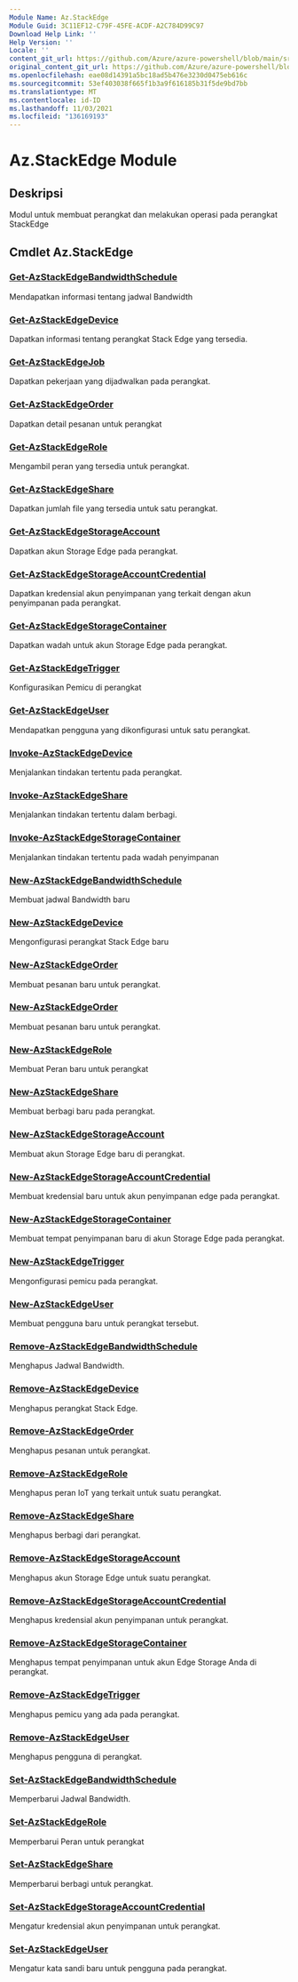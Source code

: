```yaml
---
Module Name: Az.StackEdge
Module Guid: 3C11EF12-C79F-45FE-ACDF-A2C784D99C97
Download Help Link: ''
Help Version: ''
Locale: ''
content_git_url: https://github.com/Azure/azure-powershell/blob/main/src/StackEdge/StackEdge/help/Az.StackEdge.md
original_content_git_url: https://github.com/Azure/azure-powershell/blob/main/src/StackEdge/StackEdge/help/Az.StackEdge.md
ms.openlocfilehash: eae08d14391a5bc18ad5b476e3230d0475eb616c
ms.sourcegitcommit: 53ef403038f665f1b3a9f616185b31f5de9bd7bb
ms.translationtype: MT
ms.contentlocale: id-ID
ms.lasthandoff: 11/03/2021
ms.locfileid: "136169193"
---
```

# Az.StackEdge Module
## Deskripsi
Modul untuk membuat perangkat dan melakukan operasi pada perangkat StackEdge

## Cmdlet Az.StackEdge
### [Get-AzStackEdgeBandwidthSchedule](Get-AzStackEdgeBandwidthSchedule.md)
Mendapatkan informasi tentang jadwal Bandwidth

### [Get-AzStackEdgeDevice](Get-AzStackEdgeDevice.md)
Dapatkan informasi tentang perangkat Stack Edge yang tersedia.

### [Get-AzStackEdgeJob](Get-AzStackEdgeJob.md)
Dapatkan pekerjaan yang dijadwalkan pada perangkat.

### [Get-AzStackEdgeOrder](Get-AzStackEdgeOrder.md)
Dapatkan detail pesanan untuk perangkat

### [Get-AzStackEdgeRole](Get-AzStackEdgeRole.md)
Mengambil peran yang tersedia untuk perangkat.

### [Get-AzStackEdgeShare](Get-AzStackEdgeShare.md)
Dapatkan jumlah file yang tersedia untuk satu perangkat.

### [Get-AzStackEdgeStorageAccount](Get-AzStackEdgeStorageAccount.md)
Dapatkan akun Storage Edge pada perangkat.

### [Get-AzStackEdgeStorageAccountCredential](Get-AzStackEdgeStorageAccountCredential.md)
Dapatkan kredensial akun penyimpanan yang terkait dengan akun penyimpanan pada perangkat.

### [Get-AzStackEdgeStorageContainer](Get-AzStackEdgeStorageContainer.md)
Dapatkan wadah untuk akun Storage Edge pada perangkat.

### [Get-AzStackEdgeTrigger](Get-AzStackEdgeTrigger.md)
Konfigurasikan Pemicu di perangkat
 

### [Get-AzStackEdgeUser](Get-AzStackEdgeUser.md)
Mendapatkan pengguna yang dikonfigurasi untuk satu perangkat.

### [Invoke-AzStackEdgeDevice](Invoke-AzStackEdgeDevice.md)
Menjalankan tindakan tertentu pada perangkat.

### [Invoke-AzStackEdgeShare](Invoke-AzStackEdgeShare.md)
Menjalankan tindakan tertentu dalam berbagi.

### [Invoke-AzStackEdgeStorageContainer](Invoke-AzStackEdgeStorageContainer.md)
Menjalankan tindakan tertentu pada wadah penyimpanan

### [New-AzStackEdgeBandwidthSchedule](New-AzStackEdgeBandwidthSchedule.md)
Membuat jadwal Bandwidth baru

### [New-AzStackEdgeDevice](New-AzStackEdgeDevice.md)
Mengonfigurasi perangkat Stack Edge baru

### [New-AzStackEdgeOrder](New-AzStackEdgeOrder.md)
Membuat pesanan baru untuk perangkat.

### [New-AzStackEdgeOrder](New-AzStackEdgeOrder.md)
Membuat pesanan baru untuk perangkat.

### [New-AzStackEdgeRole](New-AzStackEdgeRole.md)
Membuat Peran baru untuk perangkat

### [New-AzStackEdgeShare](New-AzStackEdgeShare.md)
Membuat berbagi baru pada perangkat.

### [New-AzStackEdgeStorageAccount](New-AzStackEdgeStorageAccount.md)
Membuat akun Storage Edge baru di perangkat.

### [New-AzStackEdgeStorageAccountCredential](New-AzStackEdgeStorageAccountCredential.md)
Membuat kredensial baru untuk akun penyimpanan edge pada perangkat.

### [New-AzStackEdgeStorageContainer](New-AzStackEdgeStorageContainer.md)
Membuat tempat penyimpanan baru di akun Storage Edge pada perangkat.

### [New-AzStackEdgeTrigger](New-AzStackEdgeTrigger.md)
Mengonfigurasi pemicu pada perangkat.

### [New-AzStackEdgeUser](New-AzStackEdgeUser.md)
Membuat pengguna baru untuk perangkat tersebut.

### [Remove-AzStackEdgeBandwidthSchedule](Remove-AzStackEdgeBandwidthSchedule.md)
Menghapus Jadwal Bandwidth.

### [Remove-AzStackEdgeDevice](Remove-AzStackEdgeDevice.md)
Menghapus perangkat Stack Edge.

### [Remove-AzStackEdgeOrder](Remove-AzStackEdgeOrder.md)
Menghapus pesanan untuk perangkat.

### [Remove-AzStackEdgeRole](Remove-AzStackEdgeRole.md)
Menghapus peran IoT yang terkait untuk suatu perangkat.

### [Remove-AzStackEdgeShare](Remove-AzStackEdgeShare.md)
Menghapus berbagi dari perangkat.

### [Remove-AzStackEdgeStorageAccount](Remove-AzStackEdgeStorageAccount.md)
Menghapus akun Storage Edge untuk suatu perangkat.

### [Remove-AzStackEdgeStorageAccountCredential](Remove-AzStackEdgeStorageAccountCredential.md)
Menghapus kredensial akun penyimpanan untuk perangkat.

### [Remove-AzStackEdgeStorageContainer](Remove-AzStackEdgeStorageContainer.md)
Menghapus tempat penyimpanan untuk akun Edge Storage Anda di perangkat.

### [Remove-AzStackEdgeTrigger](Remove-AzStackEdgeTrigger.md)
Menghapus pemicu yang ada pada perangkat.

### [Remove-AzStackEdgeUser](Remove-AzStackEdgeUser.md)
Menghapus pengguna di perangkat.

### [Set-AzStackEdgeBandwidthSchedule](Set-AzStackEdgeBandwidthSchedule.md)
Memperbarui Jadwal Bandwidth.

### [Set-AzStackEdgeRole](Set-AzStackEdgeRole.md)
Memperbarui Peran untuk perangkat

### [Set-AzStackEdgeShare](Set-AzStackEdgeShare.md)
Memperbarui berbagi untuk perangkat.

### [Set-AzStackEdgeStorageAccountCredential](Set-AzStackEdgeStorageAccountCredential.md)
Mengatur kredensial akun penyimpanan untuk perangkat.

### [Set-AzStackEdgeUser](Set-AzStackEdgeUser.md)
Mengatur kata sandi baru untuk pengguna pada perangkat.

